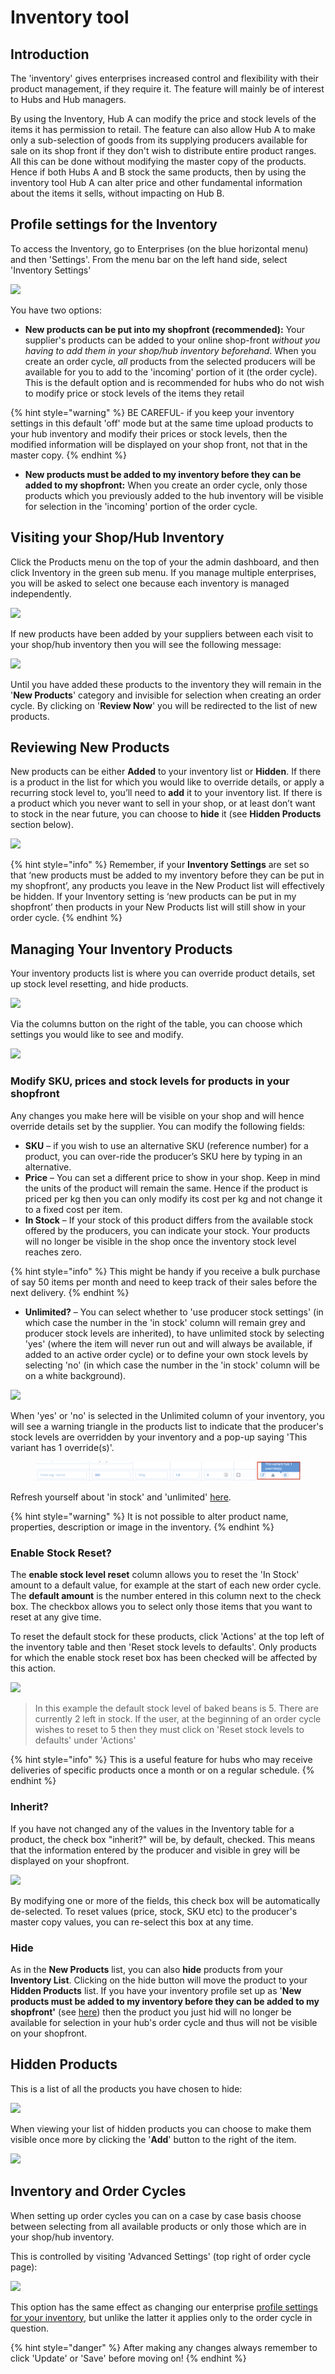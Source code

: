 # Inventory tool

## Introduction

The 'inventory' gives enterprises increased control and flexibility with their product management, if they require it. The feature will mainly be of interest to Hubs and Hub managers.

By using the Inventory, Hub A can modify the price and stock levels of the items it has permission to retail.  The feature can also allow Hub A to make only a sub-selection of goods from its supplying producers available for sale on its shop front if they don't wish to distribute entire product ranges.  All this can be done without modifying the master copy of the products. Hence if both Hubs A and B stock the same products, then by using the inventory tool Hub A can alter price and other fundamental information about the items it sells, without impacting on Hub B.

## Profile settings for the Inventory

To access the Inventory, go to Enterprises (on the blue horizontal menu) and then 'Settings'. From the menu bar on the left hand side, select 'Inventory Settings'

![](../../.gitbook/assets/Inventory-Settings.png)

You have two options:&#x20;

* **New products can be put into my shopfront (recommended):** Your supplier's products can be added to your online shop-front _without you having to add them in your shop/hub inventory beforehand_. When you create an order cycle, _all_ products from the selected producers will be available for you to add to the 'incoming' portion of it (the order cycle). \
  This is the default option and is recommended for hubs who do not wish to modify price or stock levels of the items they retail

{% hint style="warning" %}
BE CAREFUL- if you keep your inventory settings in this default 'off' mode but at the same time upload products to your hub inventory and modify their prices or stock levels, then the modified information will be displayed on your shop front, not that in the master copy.
{% endhint %}

* **New products must be added to my inventory before they can be added to my shopfront:** When you create an order cycle, only those products which you previously added to the hub inventory will be visible for selection in the 'incoming' portion of the order cycle.

## Visiting your Shop/Hub Inventory&#x20;

Click the Products menu on the top of your the admin dashboard, and then click Inventory in the green sub menu. If you manage multiple enterprises, you will be asked to select one because each inventory is managed independently.

![](../../.gitbook/assets/inventory1.jpg)

If new products have been added by your suppliers between each visit to your shop/hub inventory then you will see the following message:

![](../../.gitbook/assets/New-products-alert.png)

Until you have added these products to the inventory they will remain in the '**New Products**' category and invisible for selection when creating an order cycle. By clicking on '**Review Now**' you will be redirected to the list of new products.&#x20;

## Reviewing New Products

New products can be either **Added** to your inventory list or **Hidden**. If there is a product in the list for which you would like to override details, or apply a recurring stock level to, you’ll need to **add** it to your inventory list. If there is a product which you never want to sell in your shop, or at least don’t want to stock in the near future, you can choose to **hide** it (see **Hidden Products** section below).

![](../../.gitbook/assets/New-Products.png)

{% hint style="info" %}
Remember, if your **Inventory Settings** are set so that ‘new products must be added to my inventory before they can be put in my shopfront’, any products you leave in the New Product list will effectively be hidden. If your Inventory setting is ‘new products can be put in my shopfront’ then products in your New Products list will still show in your order cycle.
{% endhint %}

## Managing Your Inventory Products

Your inventory products list is where you can override product details, set up stock level resetting, and hide products.&#x20;

![](../../.gitbook/assets/Viewing-Inventory-Settings.png)

Via the columns button on the right of the table, you can choose which settings you would like to see and modify.

![](../../.gitbook/assets/Columns-1.png)

### Modify SKU, prices and stock levels for products in your shopfront

Any changes you make here will be visible on your shop and will hence override details set by the supplier. You can modify the following fields:&#x20;

* **SKU** – if you wish to use an alternative SKU (reference number) for a product, you can over-ride the producer’s SKU here by typing in an alternative.
* **Price** – You can set a different price to show in your shop. Keep in mind the units of the product will remain the same. Hence if the product is priced per kg then you can only modify its cost per kg and not change it to a fixed cost per item.
* **In Stock** – If your stock of this product differs from the available stock offered by the producers, you can indicate your stock. Your products will no longer be visible in the shop once the inventory stock level reaches zero.

{% hint style="info" %}
This might be handy if you receive a bulk purchase of say 50 items per month and need to keep track of their sales before the next delivery.&#x20;
{% endhint %}

* **Unlimited?** – You can select whether to 'use producer stock settings' (in which case the number in the 'in stock' column will remain grey and producer stock levels are inherited), to have unlimited stock by selecting 'yes' (where the item will never run out and will always be available, if added to an active order cycle) or to define your own stock levels by selecting 'no' (in which case the number in the 'in stock' column will be on a white background).

![](../../.gitbook/assets/inventorystock.jpg)

When 'yes' or 'no' is selected in the Unlimited column of your inventory, you will see a warning triangle in the products list to indicate that the producer's stock levels are overridden by your inventory and a pop-up saying 'This variant has 1 override(s)'.

<figure><img src="../../.gitbook/assets/Screenshot 2023-10-12 at 15.53.00 (1).png" alt=""><figcaption></figcaption></figure>

Refresh yourself about 'in stock' and 'unlimited' [here](products.md#adding-products).

{% hint style="warning" %}
It is not possible to alter product name, properties, description or image in the inventory.
{% endhint %}

### Enable Stock Reset?

The **enable stock level reset** column allows you to reset the 'In Stock' amount to a default value, for example at the start of each new order cycle. The **default amount** is the number entered in this column next to the check box. The checkbox allows you to select only those items that you want to reset at any give time.&#x20;

To reset the default stock for these products, click 'Actions' at the top left of the inventory table and then 'Reset stock levels to defaults'. Only products for which the enable stock reset box has been checked will be affected by this action.&#x20;

![](../../.gitbook/assets/inventorystockreset.jpg)

> In this example the default stock level of baked beans is 5. There are currently 2 left in stock. If the user, at the beginning of an order cycle wishes to reset to 5 then they must click on 'Reset stock levels to defaults' under 'Actions'

{% hint style="info" %}
This is a useful feature for hubs who may receive deliveries of specific products once a month or on a regular schedule.&#x20;
{% endhint %}

### Inherit?

If you have not changed any of the values in the Inventory table for a product, the check box "inherit?" will be, by default, checked. This means that the information entered by the producer and visible in grey will be displayed on your shopfront.

![](../../.gitbook/assets/inventoryinherit.jpg)

By modifying one or more of the fields, this check box will be automatically de-selected. To reset values (price, stock, SKU etc) to the producer's master copy values, you can re-select this box at any time.

### Hide

As in the **New Products** list, you can also **hide** products from your **Inventory List**. Clicking on the hide button will move the product to your **Hidden Products** list. If you have your inventory profile set up as '**New products must be added to my inventory before they can be added to my shopfront'** (see [here](inventory-tool.md#profile-settings-for-the-inventory)) then the product you just hid will no longer be available for selection in your hub's order cycle and thus will not be visible on your shopfront.

## Hidden Products

This is a list of all the products you have chosen to hide:

![](../../.gitbook/assets/Hidden-products.png)

When viewing your list of hidden products you can choose to make them visible once more by clicking the '**Add**' button to the right of the item.

![](../../.gitbook/assets/inventoryhidden.jpg)

## Inventory and Order Cycles

When setting up order cycles you can on a case by case basis choose between selecting from all available products or only those which are in your shop/hub inventory.&#x20;

This is controlled by visiting 'Advanced Settings' (top right of order cycle page):

![](../../.gitbook/assets/Advanced-OC-settings.png)

This option has the same effect as changing our enterprise [profile settings for your inventory](inventory-tool.md#profile-settings-for-the-inventory), but unlike the latter it applies only to the order cycle in question.

{% hint style="danger" %}
After making any changes always remember to click 'Update' or 'Save' before moving on!
{% endhint %}
